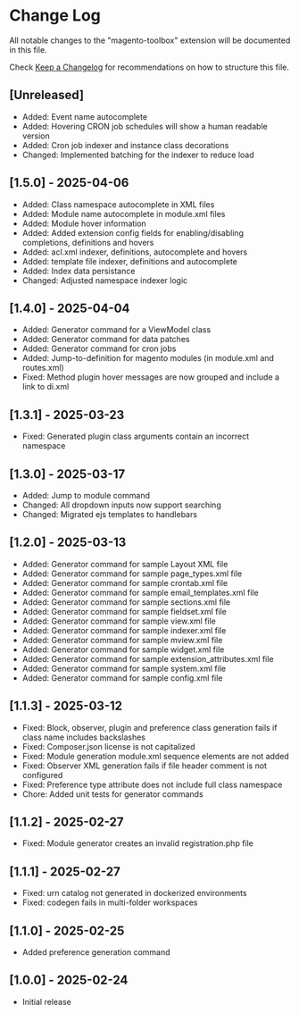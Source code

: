 # Change Log

All notable changes to the "magento-toolbox" extension will be documented in this file.

Check [Keep a Changelog](http://keepachangelog.com/) for recommendations on how to structure this file.

## [Unreleased]

- Added: Event name autocomplete
- Added: Hovering CRON job schedules will show a human readable version
- Added: Cron job indexer and instance class decorations
- Changed: Implemented batching for the indexer to reduce load

## [1.5.0] - 2025-04-06
- Added: Class namespace autocomplete in XML files
- Added: Module name autocomplete in module.xml files
- Added: Module hover information
- Added: Added extension config fields for enabling/disabling completions, definitions and hovers
- Added: acl.xml indexer, definitions, autocomplete and hovers
- Added: template file indexer, definitions and autocomplete
- Added: Index data persistance
- Changed: Adjusted namespace indexer logic

## [1.4.0] - 2025-04-04
- Added: Generator command for a ViewModel class
- Added: Generator command for data patches
- Added: Generator command for cron jobs
- Added: Jump-to-definition for magento modules (in module.xml and routes.xml)
- Fixed: Method plugin hover messages are now grouped and include a link to di.xml

## [1.3.1] - 2025-03-23
- Fixed: Generated plugin class arguments contain an incorrect namespace

## [1.3.0] - 2025-03-17

- Added: Jump to module command
- Changed: All dropdown inputs now support searching
- Changed: Migrated ejs templates to handlebars

## [1.2.0] - 2025-03-13

- Added: Generator command for sample Layout XML file
- Added: Generator command for sample page_types.xml file
- Added: Generator command for sample crontab.xml file
- Added: Generator command for sample email_templates.xml file
- Added: Generator command for sample sections.xml file
- Added: Generator command for sample fieldset.xml file
- Added: Generator command for sample view.xml file
- Added: Generator command for sample indexer.xml file
- Added: Generator command for sample mview.xml file
- Added: Generator command for sample widget.xml file
- Added: Generator command for sample extension_attributes.xml file
- Added: Generator command for sample system.xml file
- Added: Generator command for sample config.xml file

## [1.1.3] - 2025-03-12

- Fixed: Block, observer, plugin and preference class generation fails if class name includes backslashes
- Fixed: Composer.json license is not capitalized
- Fixed: Module generation module.xml sequence elements are not added
- Fixed: Observer XML generation fails if file header comment is not configured
- Fixed: Preference type attribute does not include full class namespace
- Chore: Added unit tests for generator commands

## [1.1.2] - 2025-02-27

- Fixed: Module generator creates an invalid registration.php file

## [1.1.1] - 2025-02-27

- Fixed: urn catalog not generated in dockerized environments
- Fixed: codegen fails in multi-folder workspaces

## [1.1.0] - 2025-02-25

- Added preference generation command

## [1.0.0] - 2025-02-24

- Initial release
